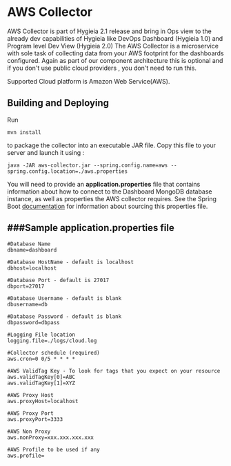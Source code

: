 AWS Collector
=================

AWS Collector is part of Hygieia 2.1 release and bring in Ops view to the already dev capabilities of Hygieia like DevOps Dashboard (Hygieia 1.0) and Program level Dev View (Hygieia 2.0)
The AWS Collector is a microservice with sole task of collecting data from your AWS footprint for the dashboards configured. Again as part of our component architecture this is optional
and if you don't use public cloud providers , you don't need to run this.

Supported Cloud platform is Amazon Web Service(AWS).


Building and Deploying
--------------------------------------

Run
```
mvn install
```
to package the collector into an executable JAR file. Copy this file to your server and launch it using :
```
java -JAR aws-collector.jar --spring.config.name=aws --spring.config.location=./aws.properties 
```
You will need to provide an **application.properties** file that contains information about how
to connect to the Dashboard MongoDB database instance, as well as properties the AWS collector requires. See
the Spring Boot [documentation](http://docs.spring.io/spring-boot/docs/current-SNAPSHOT/reference/htmlsingle/#boot-features-external-config-application-property-files)
for information about sourcing this properties file.

###Sample application.properties file
--------------------------------------

    #Database Name 
    dbname=dashboard

    #Database HostName - default is localhost
    dbhost=localhost

    #Database Port - default is 27017
    dbport=27017

    #Database Username - default is blank
    dbusername=db

    #Database Password - default is blank
    dbpassword=dbpass
    
    #Logging File location
    logging.file=./logs/cloud.log

    #Collector schedule (required)
    aws.cron=0 0/5 * * * *
    
    #AWS ValidTag Key - To look for tags that you expect on your resource
    aws.validTagKey[0]=ABC
    aws.validTagKey[1]=XYZ

    #AWS Proxy Host
    aws.proxyHost=localhost
    
    #AWS Proxy Port
    aws.proxyPort=3333
    
    #AWS Non Proxy
    aws.nonProxy=xxx.xxx.xxx.xxx
    
    #AWS Profile to be used if any
    aws.profile=